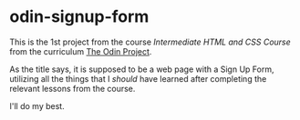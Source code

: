 # odin-signup-form

This is the 1st project from the course *Intermediate HTML and CSS Course* from the curriculum [The Odin Project](https://www.theodinproject.com/).

As the title says, it is supposed to be a web page with a Sign Up Form, utilizing all the things that I *should* have learned after completing the relevant lessons from the course.

I'll do my best.
